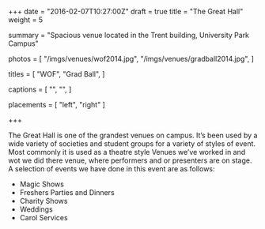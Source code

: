 +++
date = "2016-02-07T10:27:00Z"
draft = true
title = "The Great Hall"
weight = 5

summary = "Spacious venue located in the Trent building, University Park Campus"

photos = [
  "/imgs/venues/wof2014.jpg",
  "/imgs/venues/gradball2014.jpg",
]

titles = [
  "WOF",
  "Grad Ball",
]

captions = [
  "",
  "",
]

placements = [
  "left",
  "right"
]

+++

The Great Hall is one of the grandest venues on campus. It’s been used by a wide
variety of societies and student groups for a variety of styles of event. Most
commonly it is used as a theatre style Venues we’ve worked in and wot we did
there venue, where performers and or presenters are on stage. A selection of
events we have done in this event are as follows:

- Magic Shows
- Freshers Parties and Dinners
- Charity Shows
- Weddings
- Carol Services
